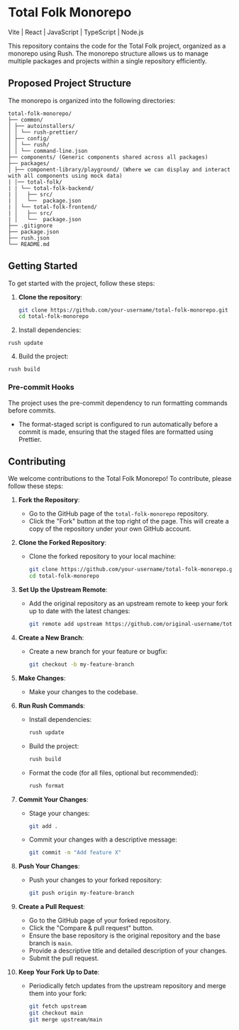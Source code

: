 # Total Folk Monorepo 
Vite | React | JavaScript | TypeScript | Node.js

This repository contains the code for the Total Folk project, organized as a monorepo using Rush. The monorepo structure allows us to manage multiple packages and projects within a single repository efficiently.
 

## Proposed Project Structure

The monorepo is organized into the following directories:
```
total-folk-monorepo/ 
├── common/ 
│ ├── autoinstallers/ 
│ │ └── rush-prettier/ 
│ ├── config/ 
│ │ └── rush/ 
│ │ └── command-line.json 
├── components/ (Generic components shared across all packages)
├── packages/ 
│ ├── component-library/playground/ (Where we can display and interact with all components using mock data)
| │── total-folk/
| | └── total-folk-backend/ 
| │   ├── src/ 
| │   └──  package.json 
| │ └── total-folk-frontend/ 
| │   ├── src/ 
| │   └──  package.json 
├── .gitignore 
├── package.json 
├── rush.json 
└── README.md
```
## Getting Started

To get started with the project, follow these steps:

1. **Clone the repository**:

   ```sh
   git clone https://github.com/your-username/total-folk-monorepo.git
   cd total-folk-monorepo
   ```

2. Install dependencies:
```
rush update
```

4. Build the project:
```
rush build
```

### Pre-commit Hooks
The project uses the pre-commit dependency to run formatting commands before commits. 
- The format-staged script is configured to run automatically before a commit is made, ensuring that the staged files are formatted using Prettier.


## Contributing

We welcome contributions to the Total Folk Monorepo! To contribute, please follow these steps:

1. **Fork the Repository**:
   - Go to the GitHub page of the `total-folk-monorepo` repository.
   - Click the "Fork" button at the top right of the page. This will create a copy of the repository under your own GitHub account.

2. **Clone the Forked Repository**:
   - Clone the forked repository to your local machine:

     ```sh
     git clone https://github.com/your-username/total-folk-monorepo.git
     cd total-folk-monorepo
     ```

3. **Set Up the Upstream Remote**:
   - Add the original repository as an upstream remote to keep your fork up to date with the latest changes:

     ```sh
     git remote add upstream https://github.com/original-username/total-folk-monorepo.git
     ```

4. **Create a New Branch**:
   - Create a new branch for your feature or bugfix:

     ```sh
     git checkout -b my-feature-branch
     ```

5. **Make Changes**:
   - Make your changes to the codebase.

6. **Run Rush Commands**:
   - Install dependencies:

     ```sh
     rush update
     ```

   - Build the project:

     ```sh
     rush build
     ```

   - Format the code (for all files, optional but recommended):

     ```sh
     rush format
     ```

7. **Commit Your Changes**:
   - Stage your changes:

     ```sh
     git add .
     ```

   - Commit your changes with a descriptive message:

     ```sh
     git commit -m "Add feature X"
     ```

8. **Push Your Changes**:
   - Push your changes to your forked repository:

     ```sh
     git push origin my-feature-branch
     ```

9. **Create a Pull Request**:
   - Go to the GitHub page of your forked repository.
   - Click the "Compare & pull request" button.
   - Ensure the base repository is the original repository and the base branch is `main`.
   - Provide a descriptive title and detailed description of your changes.
   - Submit the pull request.

10. **Keep Your Fork Up to Date**:
    - Periodically fetch updates from the upstream repository and merge them into your fork:

      ```sh
      git fetch upstream
      git checkout main
      git merge upstream/main
      ```
